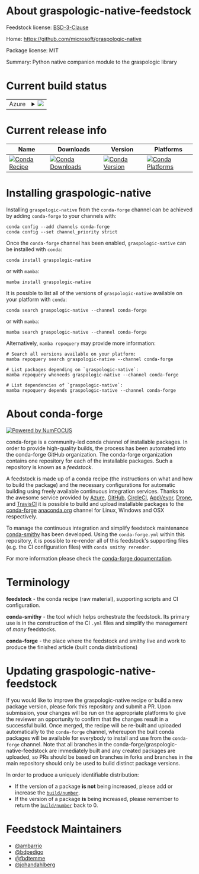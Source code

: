About graspologic-native-feedstock
==================================

Feedstock license: [BSD-3-Clause](https://github.com/conda-forge/graspologic-native-feedstock/blob/main/LICENSE.txt)

Home: https://github.com/microsoft/graspologic-native

Package license: MIT

Summary: Python native companion module to the graspologic library

Current build status
====================


<table>
    
  <tr>
    <td>Azure</td>
    <td>
      <details>
        <summary>
          <a href="https://dev.azure.com/conda-forge/feedstock-builds/_build/latest?definitionId=21856&branchName=main">
            <img src="https://dev.azure.com/conda-forge/feedstock-builds/_apis/build/status/graspologic-native-feedstock?branchName=main">
          </a>
        </summary>
        <table>
          <thead><tr><th>Variant</th><th>Status</th></tr></thead>
          <tbody><tr>
              <td>linux_64_python3.10.____cpython</td>
              <td>
                <a href="https://dev.azure.com/conda-forge/feedstock-builds/_build/latest?definitionId=21856&branchName=main">
                  <img src="https://dev.azure.com/conda-forge/feedstock-builds/_apis/build/status/graspologic-native-feedstock?branchName=main&jobName=linux&configuration=linux%20linux_64_python3.10.____cpython" alt="variant">
                </a>
              </td>
            </tr><tr>
              <td>linux_64_python3.11.____cpython</td>
              <td>
                <a href="https://dev.azure.com/conda-forge/feedstock-builds/_build/latest?definitionId=21856&branchName=main">
                  <img src="https://dev.azure.com/conda-forge/feedstock-builds/_apis/build/status/graspologic-native-feedstock?branchName=main&jobName=linux&configuration=linux%20linux_64_python3.11.____cpython" alt="variant">
                </a>
              </td>
            </tr><tr>
              <td>linux_64_python3.12.____cpython</td>
              <td>
                <a href="https://dev.azure.com/conda-forge/feedstock-builds/_build/latest?definitionId=21856&branchName=main">
                  <img src="https://dev.azure.com/conda-forge/feedstock-builds/_apis/build/status/graspologic-native-feedstock?branchName=main&jobName=linux&configuration=linux%20linux_64_python3.12.____cpython" alt="variant">
                </a>
              </td>
            </tr><tr>
              <td>linux_64_python3.13.____cp313</td>
              <td>
                <a href="https://dev.azure.com/conda-forge/feedstock-builds/_build/latest?definitionId=21856&branchName=main">
                  <img src="https://dev.azure.com/conda-forge/feedstock-builds/_apis/build/status/graspologic-native-feedstock?branchName=main&jobName=linux&configuration=linux%20linux_64_python3.13.____cp313" alt="variant">
                </a>
              </td>
            </tr><tr>
              <td>linux_64_python3.9.____cpython</td>
              <td>
                <a href="https://dev.azure.com/conda-forge/feedstock-builds/_build/latest?definitionId=21856&branchName=main">
                  <img src="https://dev.azure.com/conda-forge/feedstock-builds/_apis/build/status/graspologic-native-feedstock?branchName=main&jobName=linux&configuration=linux%20linux_64_python3.9.____cpython" alt="variant">
                </a>
              </td>
            </tr><tr>
              <td>osx_64_python3.10.____cpython</td>
              <td>
                <a href="https://dev.azure.com/conda-forge/feedstock-builds/_build/latest?definitionId=21856&branchName=main">
                  <img src="https://dev.azure.com/conda-forge/feedstock-builds/_apis/build/status/graspologic-native-feedstock?branchName=main&jobName=osx&configuration=osx%20osx_64_python3.10.____cpython" alt="variant">
                </a>
              </td>
            </tr><tr>
              <td>osx_64_python3.11.____cpython</td>
              <td>
                <a href="https://dev.azure.com/conda-forge/feedstock-builds/_build/latest?definitionId=21856&branchName=main">
                  <img src="https://dev.azure.com/conda-forge/feedstock-builds/_apis/build/status/graspologic-native-feedstock?branchName=main&jobName=osx&configuration=osx%20osx_64_python3.11.____cpython" alt="variant">
                </a>
              </td>
            </tr><tr>
              <td>osx_64_python3.12.____cpython</td>
              <td>
                <a href="https://dev.azure.com/conda-forge/feedstock-builds/_build/latest?definitionId=21856&branchName=main">
                  <img src="https://dev.azure.com/conda-forge/feedstock-builds/_apis/build/status/graspologic-native-feedstock?branchName=main&jobName=osx&configuration=osx%20osx_64_python3.12.____cpython" alt="variant">
                </a>
              </td>
            </tr><tr>
              <td>osx_64_python3.13.____cp313</td>
              <td>
                <a href="https://dev.azure.com/conda-forge/feedstock-builds/_build/latest?definitionId=21856&branchName=main">
                  <img src="https://dev.azure.com/conda-forge/feedstock-builds/_apis/build/status/graspologic-native-feedstock?branchName=main&jobName=osx&configuration=osx%20osx_64_python3.13.____cp313" alt="variant">
                </a>
              </td>
            </tr><tr>
              <td>osx_64_python3.9.____cpython</td>
              <td>
                <a href="https://dev.azure.com/conda-forge/feedstock-builds/_build/latest?definitionId=21856&branchName=main">
                  <img src="https://dev.azure.com/conda-forge/feedstock-builds/_apis/build/status/graspologic-native-feedstock?branchName=main&jobName=osx&configuration=osx%20osx_64_python3.9.____cpython" alt="variant">
                </a>
              </td>
            </tr><tr>
              <td>win_64_python3.10.____cpython</td>
              <td>
                <a href="https://dev.azure.com/conda-forge/feedstock-builds/_build/latest?definitionId=21856&branchName=main">
                  <img src="https://dev.azure.com/conda-forge/feedstock-builds/_apis/build/status/graspologic-native-feedstock?branchName=main&jobName=win&configuration=win%20win_64_python3.10.____cpython" alt="variant">
                </a>
              </td>
            </tr><tr>
              <td>win_64_python3.11.____cpython</td>
              <td>
                <a href="https://dev.azure.com/conda-forge/feedstock-builds/_build/latest?definitionId=21856&branchName=main">
                  <img src="https://dev.azure.com/conda-forge/feedstock-builds/_apis/build/status/graspologic-native-feedstock?branchName=main&jobName=win&configuration=win%20win_64_python3.11.____cpython" alt="variant">
                </a>
              </td>
            </tr><tr>
              <td>win_64_python3.12.____cpython</td>
              <td>
                <a href="https://dev.azure.com/conda-forge/feedstock-builds/_build/latest?definitionId=21856&branchName=main">
                  <img src="https://dev.azure.com/conda-forge/feedstock-builds/_apis/build/status/graspologic-native-feedstock?branchName=main&jobName=win&configuration=win%20win_64_python3.12.____cpython" alt="variant">
                </a>
              </td>
            </tr><tr>
              <td>win_64_python3.13.____cp313</td>
              <td>
                <a href="https://dev.azure.com/conda-forge/feedstock-builds/_build/latest?definitionId=21856&branchName=main">
                  <img src="https://dev.azure.com/conda-forge/feedstock-builds/_apis/build/status/graspologic-native-feedstock?branchName=main&jobName=win&configuration=win%20win_64_python3.13.____cp313" alt="variant">
                </a>
              </td>
            </tr><tr>
              <td>win_64_python3.9.____cpython</td>
              <td>
                <a href="https://dev.azure.com/conda-forge/feedstock-builds/_build/latest?definitionId=21856&branchName=main">
                  <img src="https://dev.azure.com/conda-forge/feedstock-builds/_apis/build/status/graspologic-native-feedstock?branchName=main&jobName=win&configuration=win%20win_64_python3.9.____cpython" alt="variant">
                </a>
              </td>
            </tr>
          </tbody>
        </table>
      </details>
    </td>
  </tr>
</table>

Current release info
====================

| Name | Downloads | Version | Platforms |
| --- | --- | --- | --- |
| [![Conda Recipe](https://img.shields.io/badge/recipe-graspologic--native-green.svg)](https://anaconda.org/conda-forge/graspologic-native) | [![Conda Downloads](https://img.shields.io/conda/dn/conda-forge/graspologic-native.svg)](https://anaconda.org/conda-forge/graspologic-native) | [![Conda Version](https://img.shields.io/conda/vn/conda-forge/graspologic-native.svg)](https://anaconda.org/conda-forge/graspologic-native) | [![Conda Platforms](https://img.shields.io/conda/pn/conda-forge/graspologic-native.svg)](https://anaconda.org/conda-forge/graspologic-native) |

Installing graspologic-native
=============================

Installing `graspologic-native` from the `conda-forge` channel can be achieved by adding `conda-forge` to your channels with:

```
conda config --add channels conda-forge
conda config --set channel_priority strict
```

Once the `conda-forge` channel has been enabled, `graspologic-native` can be installed with `conda`:

```
conda install graspologic-native
```

or with `mamba`:

```
mamba install graspologic-native
```

It is possible to list all of the versions of `graspologic-native` available on your platform with `conda`:

```
conda search graspologic-native --channel conda-forge
```

or with `mamba`:

```
mamba search graspologic-native --channel conda-forge
```

Alternatively, `mamba repoquery` may provide more information:

```
# Search all versions available on your platform:
mamba repoquery search graspologic-native --channel conda-forge

# List packages depending on `graspologic-native`:
mamba repoquery whoneeds graspologic-native --channel conda-forge

# List dependencies of `graspologic-native`:
mamba repoquery depends graspologic-native --channel conda-forge
```


About conda-forge
=================

[![Powered by
NumFOCUS](https://img.shields.io/badge/powered%20by-NumFOCUS-orange.svg?style=flat&colorA=E1523D&colorB=007D8A)](https://numfocus.org)

conda-forge is a community-led conda channel of installable packages.
In order to provide high-quality builds, the process has been automated into the
conda-forge GitHub organization. The conda-forge organization contains one repository
for each of the installable packages. Such a repository is known as a *feedstock*.

A feedstock is made up of a conda recipe (the instructions on what and how to build
the package) and the necessary configurations for automatic building using freely
available continuous integration services. Thanks to the awesome service provided by
[Azure](https://azure.microsoft.com/en-us/services/devops/), [GitHub](https://github.com/),
[CircleCI](https://circleci.com/), [AppVeyor](https://www.appveyor.com/),
[Drone](https://cloud.drone.io/welcome), and [TravisCI](https://travis-ci.com/)
it is possible to build and upload installable packages to the
[conda-forge](https://anaconda.org/conda-forge) [anaconda.org](https://anaconda.org/)
channel for Linux, Windows and OSX respectively.

To manage the continuous integration and simplify feedstock maintenance
[conda-smithy](https://github.com/conda-forge/conda-smithy) has been developed.
Using the ``conda-forge.yml`` within this repository, it is possible to re-render all of
this feedstock's supporting files (e.g. the CI configuration files) with ``conda smithy rerender``.

For more information please check the [conda-forge documentation](https://conda-forge.org/docs/).

Terminology
===========

**feedstock** - the conda recipe (raw material), supporting scripts and CI configuration.

**conda-smithy** - the tool which helps orchestrate the feedstock.
                   Its primary use is in the construction of the CI ``.yml`` files
                   and simplify the management of *many* feedstocks.

**conda-forge** - the place where the feedstock and smithy live and work to
                  produce the finished article (built conda distributions)


Updating graspologic-native-feedstock
=====================================

If you would like to improve the graspologic-native recipe or build a new
package version, please fork this repository and submit a PR. Upon submission,
your changes will be run on the appropriate platforms to give the reviewer an
opportunity to confirm that the changes result in a successful build. Once
merged, the recipe will be re-built and uploaded automatically to the
`conda-forge` channel, whereupon the built conda packages will be available for
everybody to install and use from the `conda-forge` channel.
Note that all branches in the conda-forge/graspologic-native-feedstock are
immediately built and any created packages are uploaded, so PRs should be based
on branches in forks and branches in the main repository should only be used to
build distinct package versions.

In order to produce a uniquely identifiable distribution:
 * If the version of a package **is not** being increased, please add or increase
   the [``build/number``](https://docs.conda.io/projects/conda-build/en/latest/resources/define-metadata.html#build-number-and-string).
 * If the version of a package **is** being increased, please remember to return
   the [``build/number``](https://docs.conda.io/projects/conda-build/en/latest/resources/define-metadata.html#build-number-and-string)
   back to 0.

Feedstock Maintainers
=====================

* [@ambarrio](https://github.com/ambarrio/)
* [@bdpedigo](https://github.com/bdpedigo/)
* [@fbdtemme](https://github.com/fbdtemme/)
* [@johandahlberg](https://github.com/johandahlberg/)

